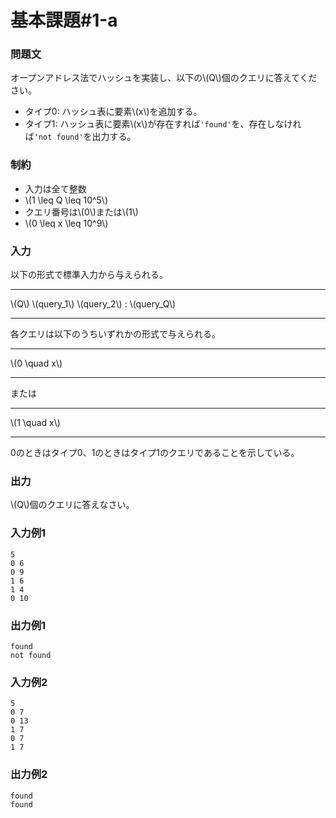 # 基本課題#1-a

### 問題文
オープンアドレス法でハッシュを実装し、以下の\\(Q\\)個のクエリに答えてください。
- タイプ0: ハッシュ表に要素\\(x\\)を追加する。 
- タイプ1: ハッシュ表に要素\\(x\\)が存在すれば`'found'`を、存在しなければ`'not found'`を出力する。 



### 制約
- 入力は全て整数
- \\(1 \leq Q \leq 10^5\\)
- クエリ番号は\\(0\\)または\\(1\\)
- \\(0 \leq x \leq 10^9\\)


### 入力
以下の形式で標準入力から与えられる。

---

\\(Q\\)
\\(query_1\\)
\\(query_2\\)
:
\\(query_Q\\)

---

各クエリは以下のうちいずれかの形式で与えられる。

---
\\(0 \quad x\\)

---

または

---
\\(1 \quad x\\)

---

0のときはタイプ0、1のときはタイプ1のクエリであることを示している。


### 出力
\\(Q\\)個のクエリに答えなさい。  

### 入力例1
```
5
0 6
0 9
1 6
1 4
0 10
```
### 出力例1
```
found
not found
```

### 入力例2
```
5
0 7
0 13
1 7
0 7
1 7
```
### 出力例2
```
found
found
```


